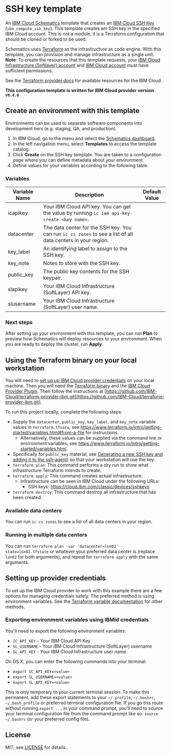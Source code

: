# SSH key template

An [IBM Cloud Schematics](https://cloud.ibm.com/docs/services/schematics/) template that creates an [IBM Cloud SSH Key](https://ibm-cloud.github.io/tf-ibm-docs/v0.17.3/r/compute_ssh_key.html) (`ibm_compute_ssh_key`). This template creates am SSH key in the specified IBM Cloud account. This is not a module, it is a Terraform configuration that should be cloned or forked to be used.

Schematics uses [Terraform](https://www.terraform.io/) as the infrastructure as code engine. With this template, you can provision and manage infrastructure as a single unit. **Note**: To create the resources that this template requests, your [IBM Cloud Infrastructure (Softlayer) account](https://cloud.ibm.com/docs/iam?topic=iam-mngclassicinfra#managing-infrastructure-access) and [IBM Cloud account](https://cloud.ibm.com/docs/iam?topic=iam-iammanidaccser#iammanidaccser) must have sufficient permissions.

See the [Terraform provider docs](https://ibm-cloud.github.io/tf-ibm-docs/) for available resources for the IBM Cloud.

**This configuration template is written for IBM Cloud provider version `v0.4.0`**

## Create an environment with this template

Environments can be used to separate software components into development tiers (e.g. staging, QA, and production).

1. In IBM Cloud, go to the menu and select the [Schematics dashboard](https://cloud.ibm.com/schematics).
2. In the left navigation menu, select **Templates** to access the template catalog.
3. Click **Create** on the SSH key template. You are taken to a configuration page where you can define metadata about your environment.
4. Define values for your variables according to the following table.

### Variables

|Variable Name|Description|Default Value|
|-------------|-----------|-------------|
|icapikey|Your IBM Cloud API key. You can get the value by running `ic iam api-key-create <key name>`.||
|datacenter|The data center for the SSH key. You can run `ic cs zones` to see a list of all data centers in your region.||
|key_label|An identifying label to assign to the SSH key.||
|key_note|Notes to store with the SSH key. | |
|public_key|The public key contents for the SSH keypair. | |
|slapikey|Your IBM Cloud Infrastructure (SoftLayer) API key.| |
|slusername|Your IBM Cloud Infrastructure (SoftLayer) user name.||

### Next steps

After setting up your environment with this template, you can run **Plan** to preview how Schematics will deploy resources to your environment. When you are ready to deploy the cluster, run **Apply**.

## Using the Terraform binary on your local workstation
You will need to [set up up IBM Cloud provider credentials](#setting-up-provider-credentials) on your local machine. Then you will need the [Terraform binary](https://www.terraform.io/intro/getting-started/install.html) and the [IBM Cloud Provider Plugin](https://github.com/IBM-Cloud/terraform-provider-ibm/releases/). Then follow the instructions at [https://github.com/IBM-Cloud/terraform-provider-ibm.git](https://github.com/IBM-Cloud/terraform-provider-ibm.git).

To run this project locally, complete the following steps:

- Supply the `datacenter`, `public_key`, `key_label`, and `key_note` variable values in `terraform.tfvars`, see https://www.terraform.io/intro/getting-started/variables.html#from-a-file for instructions.
  - Alternatively, these values can be supplied via the command line or environment variables, see https://www.terraform.io/intro/getting-started/variables.html.
- Specifically for `public_key` material, see [Generating a new SSH key and adding it to the ssh-agent](https://help.github.com/articles/generating-a-new-ssh-key-and-adding-it-to-the-ssh-agent/)) so that your workstation will use the key.
- `terraform plan`: This command performs a dry run to show what infrastructure Terraform intends to create.
- `terraform apply`: This command creates actual infrastructure.
  - Infrastructure can be seen in IBM Cloud under the following URLs:
    - SSH keys: https://cloud.ibm.com/classic/devices/sshkeys
- `terraform destroy`: This command destroy all infrastructure that has been created.

### Available data centers
You can run `ic cs zones` to see a list of all data centers in your region.

### Running in multiple data centers
You can run `terraform plan -var 'datacenter=lon02' -state=lon02.tfstate` or whatever your preferred data center is (replace `lon02` for both arguments), and repeat for `terraform apply` with the same arguments.

## Setting up provider credentials
To set up the IBM Cloud provider to work with this example there are a few options for managing credentials safely. The preferred method is using environment variables. See the [Terraform variable documentation](https://www.terraform.io/intro/getting-started/variables.html) for other methods.

### Exporting environment variables using IBMid credentials
You'll need to export the following environment variables:

- `IC_API_KEY` - Your IBM Cloud API Key
- `SL_USERNAME` - Your IBM Cloud Infrastructure (SoftLayer) username
- `SL_API_KEY` - Your IBM Cloud Infrastructure user name.

On OS X, you can enter the following commands into your terminal:

- `export IC_API_KEY=<value>`
- `export SL_USERNAME=<value>`
- `export SL_API_KEY=<value>`

This is only temporary to your current terminal session. To make this permanent, add these export statements to your `~/.profile`, `~/.bashrc`, `~/.bash_profile` or preferred terminal configuration file. If you go this route without running `export ...` in your command prompt, you'll need to source your terminal configuration file from the command prompt like so: `source ~/.bashrc` (or your preferred config file).

## License
MIT; see [LICENSE](LICENSE) for details.
